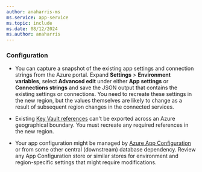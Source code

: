 ```yaml
---
author: anaharris-ms
ms.service: app-service
ms.topic: include
ms.date: 08/12/2024
ms.author: anaharris
---
```


### Configuration

- You can capture a snapshot of the existing app settings and connection strings from the Azure portal. Expand **Settings** > **Environment variables**, select **Advanced edit** under either **App settings** or **Connections strings** and save the JSON output that contains the existing settings or connections. You need to recreate these settings in the new region, but the values themselves are likely to change as a result of subsequent region changes in the connected services.

- Existing [Key Vault references](../app-service/app-service-key-vault-references.md) can't be exported across an Azure geographical boundary. You must recreate any required references in the new region.

- Your app configuration might be managed by [Azure App Configuration](../azure-app-configuration/overview.md) or from some other central (downstream) database dependency. Review any App Configuration store or similar stores for environment and region-specific settings that might require modifications. 
